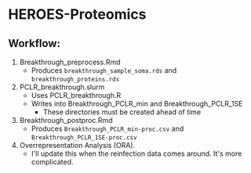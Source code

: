 # HEROES-Proteomics

## Workflow:
1. Breakthrough_preprocess.Rmd
    * Produces `breakthrough_sample_soma.rds` and `breakthrough_proteins.rds`
2. PCLR_breakthrough.slurm
    * Uses PCLR_breakthrough.R
    * Writes into Breakthrough_PCLR_min and Breakthrough_PCLR_1SE
        * These directories must be created ahead of time
3. Breakthrough_postproc.Rmd
    * Produces `Breakthrough_PCLR_min-proc.csv` and `Breakthrough_PCLR_1SE-proc.csv`
4. Overrepresentation Analysis (ORA).
    * I'll update this when the reinfection data comes around. It's more complicated.
  
